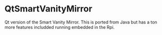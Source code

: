 # QtSmartVanityMirror
Qt version of the Smart Vanity Mirror. This is ported from Java but has a ton more features includded running embedded in the Rpi.
